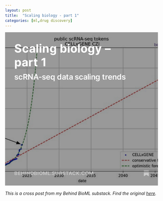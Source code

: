 ```yaml
---
layout: post
title:  "Scaling biology - part 1"
categories: [ml,drug discovery]
--- 
```


![](../images/scale-bio/substack-scrnaseq.jpg)

*This is a cross post from my Behind BioML substack. Find the original [here](https://open.substack.com/pub/behindbioml/p/scaling-biology-part-1?r=y8mlf&utm_campaign=post&utm_medium=web).*
